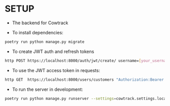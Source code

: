 # SETUP

- The backend for Cowtrack

- To install dependencies:

```bash
poetry run python manage.py migrate
```

- To create JWT auth and refresh tokens

```bash
http POST https://localhost:8000/auth/jwt/create/ username=[your_username] password=[your_passwrd]
```

- To use the JWT access token in requests:

```bash
http GET  https://localhost:8000/users/customers "Authorization:Bearer [your_access_token]"
```

- To run the server in development:

```bash
poetry run python manage.py runserver --settings=cowtrack.settings.local
```